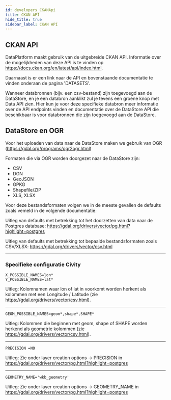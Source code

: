 ```yaml
---
id: developers_CKANApi
title: CKAN API
hide_title: true
sidebar_label: CKAN API
---
```

## CKAN API
DataPlatform maakt gebruik van de uitgebreide CKAN API. Informatie over de mogelijkheden van deze API is te vinden op https://docs.ckan.org/en/latest/api/index.html. 

Daarnaast is er een link naar de API en bovenstaande documentatie te vinden onderaan de pagina 'DATASETS'.

Wanneer databronnen (bijv. een csv-bestand) zijn toegevoegd aan de DataStore, en je een databron aanklikt zul je tevens een groene knop met Data API zien. Hier kun je voor deze specifieke databron meer informatie over de API endpoints vinden en documentatie over de DataStore API die beschikbaar is voor databronnen die zijn toegevoegd aan de DataStore.

## DataStore en OGR
Voor het uploaden van data naar de DataStore maken we gebruik van OGR (https://gdal.org/programs/ogr2ogr.html)

Formaten die via OGR worden doorgezet naar de DataStore zijn:
* CSV
* DGN
* GeoJSON
* GPKG
* Shapefile/ZIP
* XLS, XLSX

Voor deze bestandsformaten volgen we in de meeste gevallen de defaults zoals vemeld in de volgende documentatie:

Uitleg van defaults met betrekking tot het doorzetten van data naar de Postgres database:
https://gdal.org/drivers/vector/pg.html?highlight=postgres

Uitleg van defaults met betrekking tot bepaalde bestandsformaten zoals CSV/XLSX:
https://gdal.org/drivers/vector/csv.html

---

### Specifieke configuratie Civity

```
X_POSSIBLE_NAMES=lon* 
Y_POSSIBLE_NAMES=lat* 
```
Uitleg: Kolomnamen waar lon of lat in voorkomt worden herkent als kolommen met een Longitude / Latitude (zie https://gdal.org/drivers/vector/csv.html). 

---

```
GEOM_POSSIBLE_NAMES=geom*,shape*,SHAPE*
```
Uitleg: Kolommen die beginnen met geom, shape of SHAPE worden herkend als geometrie kolommen (zie https://gdal.org/drivers/vector/csv.html). 

---

```
PRECISION =NO 
```
Uitleg: Zie onder layer creation options -> PRECISION in https://gdal.org/drivers/vector/pg.html?highlight=postgres 

---
```
GEOMETRY_NAME='wkb_geometry' 
```
Uitleg: Zie onder layer creation options -> GEOMETRY_NAME in https://gdal.org/drivers/vector/pg.html?highlight=postgres
